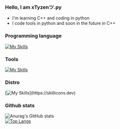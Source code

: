 ### Hello, I am xTyzenツ.py 

- I'm learning C++ and coding in python
- I code tools in python and soon in the future in C++

### Programming language

[![My Skills](https://skillicons.dev/icons?i=py,cpp,html,bash)](https://skillicons.dev)

### Tools
[![My Skills](https://skillicons.dev/icons?i=visualstudio,vscode,ps)](https://skillicons.dev)


### Distro

[![My Skills](https://skillicons.dev/icons?i=linux,)](https://skillicons.dev)

### Github stats
![Anurag's GitHub stats](https://github-readme-stats.vercel.app/api?username=xTyzenDev&show_icons=true&theme=transparent)<br>
[![Top Langs](https://github-readme-stats.vercel.app/api/top-langs/?username=xTyzenDev)](https://github.com/anuraghazra/github-readme-stats)<br>

<br/>
